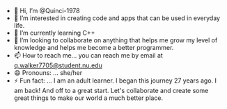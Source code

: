 - 👋 Hi, I’m @Quinci-1978
- 👀 I’m interested in creating code and apps that can be used in everyday life.
- 🌱 I’m currently learning C++
- 💞️ I’m looking to collaborate on anything that helps me grow my level of knowledge and helps me become a better programmer. 
- 📫 How to reach me... you can reach me by email at q.walker7705@student.nu.edu
- 😄 Pronouns: ... she/her
- ⚡ Fun fact: ... I am an adult learner. I began this journey 27 years ago. I am back! And off to a great start. Let's collaborate and create some great things to make our world a much better place.

<!---
Quinci-1978/Quinci-1978 is a ✨ special ✨ repository because its `README.md` (this file) appears on your GitHub profile.
You can click the Preview link to take a look at your changes.
--->
